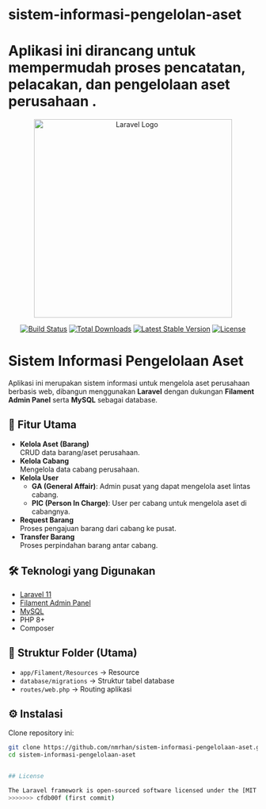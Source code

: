 
# sistem-informasi-pengelolan-aset
  Aplikasi ini dirancang untuk mempermudah proses pencatatan, pelacakan, dan pengelolaan aset perusahaan .
=======
<p align="center"><a href="https://laravel.com" target="_blank"><img src="https://raw.githubusercontent.com/laravel/art/master/logo-lockup/5%20SVG/2%20CMYK/1%20Full%20Color/laravel-logolockup-cmyk-red.svg" width="400" alt="Laravel Logo"></a></p>

<p align="center">
<a href="https://github.com/laravel/framework/actions"><img src="https://github.com/laravel/framework/workflows/tests/badge.svg" alt="Build Status"></a>
<a href="https://packagist.org/packages/laravel/framework"><img src="https://img.shields.io/packagist/dt/laravel/framework" alt="Total Downloads"></a>
<a href="https://packagist.org/packages/laravel/framework"><img src="https://img.shields.io/packagist/v/laravel/framework" alt="Latest Stable Version"></a>
<a href="https://packagist.org/packages/laravel/framework"><img src="https://img.shields.io/packagist/l/laravel/framework" alt="License"></a>
</p>

# Sistem Informasi Pengelolaan Aset

Aplikasi ini merupakan sistem informasi untuk mengelola aset perusahaan berbasis web, dibangun menggunakan **Laravel** dengan dukungan **Filament Admin Panel** serta **MySQL** sebagai database.

## 🚀 Fitur Utama
- **Kelola Aset (Barang)**  
  CRUD data barang/aset perusahaan.
- **Kelola Cabang**  
  Mengelola data cabang perusahaan.
- **Kelola User**  
  - **GA (General Affair)**: Admin pusat yang dapat mengelola aset lintas cabang.  
  - **PIC (Person In Charge)**: User per cabang untuk mengelola aset di cabangnya.
- **Request Barang**  
  Proses pengajuan barang dari cabang ke pusat.
- **Transfer Barang**  
  Proses perpindahan barang antar cabang.

## 🛠️ Teknologi yang Digunakan
- [Laravel 11](https://laravel.com/)
- [Filament Admin Panel](https://filamentphp.com/)
- [MySQL](https://www.mysql.com/)
- PHP 8+
- Composer

## 📂 Struktur Folder (Utama)
- `app/Filament/Resources` → Resource 
- `database/migrations` → Struktur tabel database
- `routes/web.php` → Routing aplikasi

## ⚙️ Instalasi
Clone repository ini:
   ```bash
   git clone https://github.com/nmrhan/sistem-informasi-pengelolaan-aset.git
   cd sistem-informasi-pengelolaan-aset


## License

The Laravel framework is open-sourced software licensed under the [MIT license](https://opensource.org/licenses/MIT).
>>>>>>> cfdb00f (first commit)

